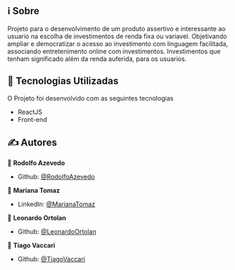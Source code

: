 ## :information_source: Sobre

Projeto para o desenvolvimento de um produto assertivo e interessante ao usuario na escolha de investimentos de renda fixa ou variavel. Objetivando ampliar e democratizar o acesso ao investimento com linguagem facilitada, associando entretenimento online com investimentos. Investimentos que tenham significado além da renda auferida, para os usuarios.

## :rocket: Tecnologias Utilizadas 

O Projeto foi desenvolvido com as seguintes tecnologias

- ReactJS
- Front-end

## ✍ Autores

👤 **Rodolfo Azevedo**

* Github: [@RodolfoAzevedo](https://https://github.com/rof20004)

👤 **Mariana Tomaz**

* LinkedIn: [@MarianaTomaz](https://www.linkedin.com/in/mariana-tomaz-7b88a236/)

👤 **Leonardo Ortolan**

* Github: [@LeonardoOrtolan]()

👤 **Tiago Vaccari**

* Github: [@TiagoVaccari](https://github.com/tvaccari34)



